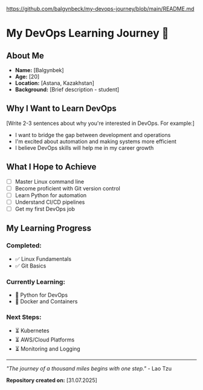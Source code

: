 https://github.com/balgynbeck/my-devops-journey/blob/main/README.md

# My DevOps Learning Journey 🚀

## About Me
- **Name:** [Balgynbek]
- **Age:** [20]
- **Location:** [Astana, Kazakhstan]
- **Background:** [Brief description - student]

## Why I Want to Learn DevOps

[Write 2-3 sentences about why you're interested in DevOps. For example:]
- I want to bridge the gap between development and operations
- I'm excited about automation and making systems more efficient
- I believe DevOps skills will help me in my career growth



## What I Hope to Achieve

- [ ] Master Linux command line
- [ ] Become proficient with Git version control
- [ ] Learn Python for automation
- [ ] Understand CI/CD pipelines
- [ ] Get my first DevOps job

## My Learning Progress

### Completed:
- ✅ Linux Fundamentals
- ✅ Git Basics

### Currently Learning:
- 🔄 Python for DevOps
- 🔄 Docker and Containers

### Next Steps:
- ⏳ Kubernetes
- ⏳ AWS/Cloud Platforms
- ⏳ Monitoring and Logging

---

*"The journey of a thousand miles begins with one step."* - Lao Tzu

**Repository created on:** [31.07.2025]
